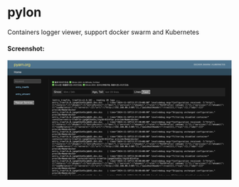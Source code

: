# pylon
Containers logger viewer, support docker swarm and Kubernetes

#### Screenshot:
![Alt text](./docs/img/pylon01.png)
